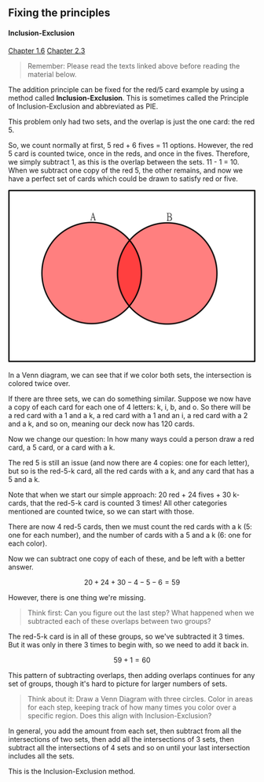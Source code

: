 ## Fixing the principles

#### Inclusion-Exclusion
[Chapter 1.6](https://discrete.openmathbooks.org/dmoi3/sec_advPIE.html)
[Chapter 2.3](https://discretemath.org/ads/s-partitions-and-law-of-addition.html)

> Remember: Please read the texts linked above before reading the material below.

The addition principle can be fixed for the red/5 card example by using a method called **Inclusion-Exclusion**. This is sometimes called the Principle of Inclusion-Exclusion and abbreviated as PIE.

This problem only had two sets, and the overlap is just the one card: the red 5.

So, we count normally at first, 5 red + 6 fives = 11 options. However, the red 5 card is counted twice, once in the reds, and once in the fives. Therefore, we simply subtract 1, as this is the overlap between the sets. 11 - 1 = 10. When we subtract one copy of the red 5, the other remains, and now we have a perfect set of cards which could be drawn to satisfy red or five.

![a venn diagram of union](../../../images/union.png)

In a Venn diagram, we can see that if we color both sets, the intersection is colored twice over.

If there are three sets, we can do something similar. Suppose we now have a copy of each card for each one of 4 letters: k, i, b, and o. So there will be a red card with a 1 and a k, a red card with a 1 and an i, a red card with a 2 and a k, and so on, meaning our deck now has 120 cards.

Now we change our question: In how many ways could a person draw a red card, a 5 card, or a card with a k.

The red 5 is still an issue (and now there are 4 copies: one for each letter), but so is the red-5-k card, all the red cards with a k, and any card that has a 5 and a k.

Note that when we start our simple approach: 20 red + 24 fives + 30 k-cards, that the red-5-k card is counted 3 times! All other categories mentioned are counted twice, so we can start with those.

There are now 4 red-5 cards, then we must count the red cards with a k (5: one for each number), and the number of cards with a 5 and a k (6: one for each color).

Now we can subtract one copy of each of these, and be left with a better answer.

$$20 + 24 + 30 - 4 - 5 - 6 = 59$$

However, there is one thing we're missing.

> Think first: Can you figure out the last step? What happened when we subtracted each of these overlaps between two groups?

The red-5-k card is in all of these groups, so we've subtracted it 3 times. But it was only in there 3 times to begin with, so we need to add it back in.

$$59 + 1 = 60$$

This pattern of subtracting overlaps, then adding overlaps continues for any set of groups, though it's hard to picture for larger numbers of sets.

> Think about it: Draw a Venn Diagram with three circles. Color in areas for each step, keeping track of how many times you color over a specific region. Does this align with Inclusion-Exclusion?

In general, you add the amount from each set, then subtract from all the intersections of two sets, then add all the intersections of 3 sets, then subtract all the intersections of 4 sets and so on until your last intersection includes all the sets.

This is the Inclusion-Exclusion method.